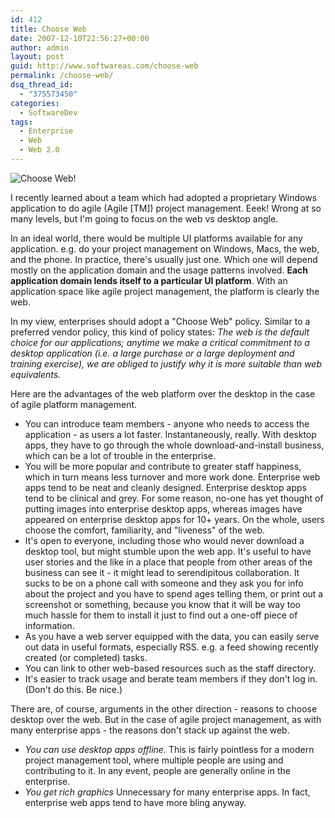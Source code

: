 ```yaml
---
id: 412
title: Choose Web
date: 2007-12-10T22:56:27+00:00
author: admin
layout: post
guid: http://www.softwareas.com/choose-web
permalink: /choose-web/
dsq_thread_id:
  - "375573450"
categories:
  - SoftwareDev
tags:
  - Enterprise
  - Web
  - Web 2.0
---
```

<img src='http://picupper.com/2007/12/10/trainspotting-chooselife.jpg' alt="Choose Web!"/>

I recently learned about a team which had adopted a proprietary Windows application to do agile (Agile [TM]) project management. Eeek! Wrong at so many levels, but I'm going to focus on the web vs desktop angle.

In an ideal world, there would be multiple UI platforms available for any application. e.g. do your project management on Windows, Macs, the web, and the phone. In practice, there's usually just one. Which one will depend mostly on the application domain and the usage patterns involved. <b>Each application domain lends itself to a particular UI platform</b>. With an application space like agile project management, the platform is clearly the web.

In my view, enterprises should adopt a "Choose Web" policy. Similar to a preferred vendor policy, this kind of policy states: <i>The web is the default choice for our applications; anytime we make a critical commitment to a desktop application (i.e. a large purchase or a large deployment and training exercise), we are obliged to justify why it is more suitable than web equivalents.</i>

Here are the advantages of the web platform over the desktop in the case of agile platform management.
<ul>
  <li>You can introduce team members -  anyone who needs to access the application - as users a lot faster. Instantaneously, really. With desktop apps, they have to go through the whole download-and-install business, which can be a lot of trouble in the enterprise.</li>
  <li>You will be more popular and contribute to greater staff happiness, which in turn means less turnover and more work done. Enterprise web apps tend to be neat and cleanly designed. Enterprise desktop apps tend to be clinical and grey. For some reason, no-one has yet thought of putting images into enterprise desktop apps, whereas images have appeared on enterprise desktop apps for 10+ years. On the whole, users choose the comfort, familiarity, and "liveness" of the web.</li>
  <li>It's open to everyone, including those who would never download a desktop tool, but might stumble upon the web app. It's useful to have user stories and the like in a place that people from other areas of the business can see it - it might lead to serendipitous collaboration. It sucks to be on a phone call with someone and they ask you for info about the project and you have to spend ages telling them, or print out a screenshot or something, because you know that it will be way too much hassle for them to install it just to find out a one-off piece of information.
  <li>As you have a web server equipped with the data, you can easily serve out data in useful formats, especially RSS. e.g. a feed showing recently created (or completed) tasks.</li>
  <li>You can link to other web-based resources such as the staff directory.</li>
  <li>It's easier to track usage and berate team members if they don't log in. (Don't do this. Be nice.)</li>
</ul>

There are, of course, arguments in the other direction - reasons to choose desktop over the web. But in the case of agile project management, as with many enterprise apps - the reasons don't stack up against the web.
<ul>
  <li><i>You can use desktop apps offline.</i> This is fairly pointless for a modern project management tool, where multiple people are using and contributing to it. In any event, people are generally online in the enterprise.</li>
  <li><i>You get rich graphics</i> Unnecessary for many enterprise apps. In fact, enterprise web apps tend to have more bling anyway.
</ul>